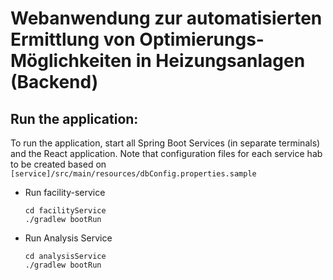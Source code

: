 # Webanwendung zur automatisierten Ermittlung von Optimierungs-Möglichkeiten in Heizungsanlagen (Backend)

## Run the application:
To run the application, start all Spring Boot Services (in separate terminals) and the React application. Note that configuration files for each service hab to be created based on `[service]/src/main/resources/dbConfig.properties.sample`
- Run facility-service
    ```
    cd facilityService
    ./gradlew bootRun
    ```
- Run Analysis Service
    ```
    cd analysisService
    ./gradlew bootRun
    ```
